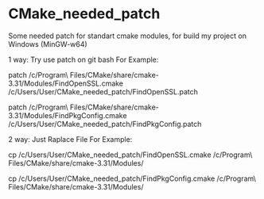 # CMake_needed_patch
Some needed patch for standart cmake modules, for build my project on Windows (MinGW-w64)

1 way: Try use patch on git bash
For Example: 

patch /c/Program\ Files/CMake/share/cmake-3.31/Modules/FindOpenSSL.cmake /c/Users/User/CMake_needed_patch/FindOpenSSL.patch

patch /c/Program\ Files/CMake/share/cmake-3.31/Modules/FindPkgConfig.cmake /c/Users/User/CMake_needed_patch/FindPkgConfig.patch

2 way: Just Raplace File
For Example:

cp /c/Users/User/CMake_needed_patch/FindOpenSSL.cmake /c/Program\ Files/CMake/share/cmake-3.31/Modules/

cp /c/Users/User/CMake_needed_patch/FindPkgConfig.cmake /c/Program\ Files/CMake/share/cmake-3.31/Modules/
